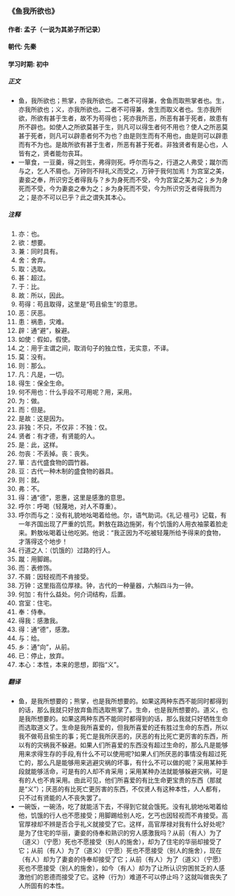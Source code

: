 ### 《鱼我所欲也》

#### 作者: 孟子（一说为其弟子所记录） 

#### 朝代: 先秦

#### 学习时期: 初中

##### **正文**

- 鱼，我所欲也；熊掌，亦我所欲也。二者不可得兼，舍鱼而取熊掌者也。生，亦我所欲也；义，亦我所欲也。二者不可得兼，舍生而取义者也。生亦我所欲，所欲有甚于生者，故不为苟得也；死亦我所恶，所恶有甚于死者，故患有所不辟也。如使人之所欲莫甚于生，则凡可以得生者何不用也？使人之所恶莫甚于死者，则凡可以辟患者何不为也？由是则生而有不用也，由是则可以辟患而有不为也。是故所欲有甚于生者，所恶有甚于死者。非独贤者有是心也，人皆有之，贤者能勿丧耳。
- 一箪食，一豆羹，得之则生，弗得则死。呼尔而与之，行道之人弗受；蹴尔而与之，乞人不屑也。万钟则不辩礼义而受之，万钟于我何加焉！为宫室之美，妻妾之奉，所识穷乏者得我与？乡为身死而不受，今为宫室之美为之；乡为身死而不受，今为妻妾之奉为之；乡为身死而不受，今为所识穷乏者得我而为之；是亦不可以已乎？此之谓失其本心。

##### **注释**

1. 亦：也。
2. 欲：想要。
3. 兼：同时具有。
4. 舍：舍弃。
5. 取：选取。
6. 甚：超过。
7. 于：比。
8. 故：所以，因此。
9. 苟得：苟且取得，这里是“苟且偷生”的意思。
10. 恶：厌恶。
11. 患：祸患，灾难。
12. 辟：通“避”，躲避。
13. 如使：假如，假使。
14. 之：用于主谓之间，取消句子的独立性，无实意，不译。
15. 莫：没有。
16. 则：那么。
17. 凡：凡是，一切。
18. 得生：保全生命。
19. 何不用也：什么手段不可用呢？用，采用。
20. 为：做。
21. 而：但是。
22. 是故：这是因为。
23. 非独：不只，不仅非：不独：仅。
24. 贤者：有才德，有贤能的人。
25. 是：此，这样。
26. 勿丧：不丢掉。丧：丧失。
27. 箪：古代盛食物的圆竹器。
28. 豆：古代一种木制的盛食物的器具。
29. 则：就。
30. 弗：不。
31. 得：通“德”，恩惠，这里是感激的意思。
32. 呼尔：呼喝（轻蔑地，对人不尊重）。
33. 呼尔而与之：没有礼貌地吆喝着给他。尔，语气助词。《礼记·檀弓》记载，有一年齐国出现了严重的饥荒。黔敖在路边施粥，有个饥饿的人用衣袖蒙着脸走来。黔敖吆喝着让他吃粥。他说：“我正因为不吃被轻蔑所给予得来的食物，才落得这个地步！
34. 行道之人：（饥饿的）过路的行人。
35. 蹴：用脚踢。
36. 而：表修饰。
37. 不屑：因轻视而不肯接受。
38. 万钟：这里指高位厚禄。钟，古代的一种量器，六斛四斗为一钟。
39. 何加：有什么益处。何介词结构，后置。
40. 宫室：住宅。
41. 奉：侍奉。
42. 得我：感激我。
43. 得：通“德”，感激。
44. 与：给。
45. 乡：通“向”，从前。
46. 已：停止，放弃。
47. 本心：本性，本来的思想，即指“义”。

##### **翻译**

- 鱼，是我所想要的；熊掌，也是我所想要的。如果这两种东西不能同时都得到的话，那么我就只好放弃鱼而选取熊掌了。生命，也是我所想要的。道义，也是我所想要的。如果这两种东西不能同时都得到的话，那么我就只好牺牲生命而选取道义了。生命是我所喜爱的，但我所喜爱的还有胜过生命的东西，所以我不做苟且偷生的事；死亡是我所厌恶的，厌恶的有比死亡更厉害的东西，所以有的灾祸我不躲避。如果人们所喜爱的东西没有超过生命的，那么凡是能够用来求得生存的手段,有什么不可以使用呢?如果人们所厌恶的事情没有超过死亡的，那么凡是能够用来逃避灾祸的坏事，有什么不可以做的呢？采用某种手段就能够活命，可是有的人却不肯采用；采用某种办法就能够躲避灾祸，可是有的人也不肯采用。由此可见，他们所喜爱的有比生命更宝贵的东西（那就是“义”）；厌恶的有比死亡更厉害的东西，不仅贤人有这种本性，人人都有，只不过有贤能的人不丧失罢了。
- 一碗饭，一碗汤，吃了就能活下去，不得到它就会饿死。没有礼貌地吆喝着给他，饥饿的行人也不愿接受；用脚踢给别人吃，乞丐也因轻视而不肯接受。高官厚禄却不辨是否合乎礼义就接受了它。这样，高官厚禄对我有什么好处呢?是为了住宅的华丽，妻妾的侍奉和熟识的穷人感激我吗？从前（有人）为了（道义）（宁愿）死也不愿接受（别人的施舍），却为了住宅的华丽却接受了它；从前（有人）为了（道义）（宁愿）死也不愿接受（别人的施舍），现在（有人）却为了妻妾的侍奉却接受了它；从前（有人）为了（道义）（宁愿）死也不愿接受（别人的施舍），如今（有人）却为了让所认识穷困贫乏的人感激他们的恩德而接受了它。这种（行为）难道不可以停止吗？这就叫做丧失了人所固有的本性。